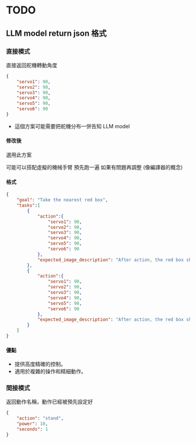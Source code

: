 <!--
 * @Author: hibana2077 hibana2077@gmail.com
 * @Date: 2024-06-01 17:49:33
 * @LastEditors: hibana2077 hibana2077@gmail.com
 * @LastEditTime: 2024-06-01 18:33:49
 * @FilePath: \llm-robotic-control\todo\index.md
 * @Description: 这是默认设置,请设置`customMade`, 打开koroFileHeader查看配置 进行设置: https://github.com/OBKoro1/koro1FileHeader/wiki/%E9%85%8D%E7%BD%AE
-->
# TODO

## LLM model return json 格式

### 直接模式

直接返回舵機轉動角度

```json
{
    "servo1": 90,
    "servo2": 90,
    "servo3": 90,
    "servo4": 90,
    "servo5": 90,
    "servo6": 90
}
```

- 這個方案可能需要把舵機分布一併告知 LLM model

#### 修改後

選用此方案

可能可以搭配虛擬的機械手臂 預先跑一遍 如果有問題再調整 (像編譯器的概念)

#### 格式

```json
{
    "goal": "Take the nearest red box",
    "tasks":[
        {
            "action":{
                "servo1": 90,
                "servo2": 90,
                "servo3": 90,
                "servo4": 90,
                "servo5": 90,
                "servo6": 90
            },
            "expected_image_description": "After action, the red box should be lifted 20 cm above the table with the gripper centered over the box."
        },
        {
            "action":{
                "servo1": 90,
                "servo2": 90,
                "servo3": 90,
                "servo4": 90,
                "servo5": 90,
                "servo6": 90
            },
            "expected_image_description": "After action, the red box should be placed gently on the marked area on the right side of the table without tilting."
        }
    ]
}
```

#### 優點

- 提供高度精確的控制。
- 適用於複雜的操作和精細動作。

### 間接模式

返回動作名稱，動作已經被預先設定好

```json
{
    "action": "stand",
    "power": 10,
    "seconds": 1
}
```